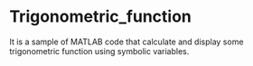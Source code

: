 # Trigonometric_function
It is a sample of MATLAB code that calculate and display some trigonometric function using symbolic variables. 
